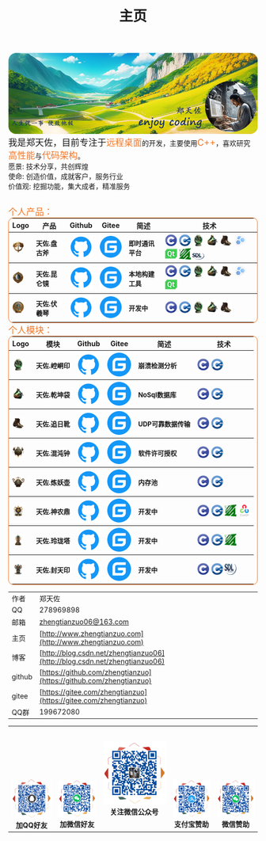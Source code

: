 ﻿---
title: "主页"
hide:
  - navigation
  - toc
  - title
---
<style>
  .md-typeset h1,
  .md-content__button {
    display: none;
  }
  .icon_img {
    width: 24px;
    height:24px;
  }
  p {
    margin-bottom: 0;
  }
</style>

<table style="border: 0px;margin: 0 0;">
  <tr>
    <img src="./img/logo.png"/>
    <br>
    <font size=4>我是郑天佐，目前专注于</font><font color="#f47523" size=4>远程桌面</font>的开发，主要使用<font color="#f47523" size=4>C++</font>，喜欢研究<font color="#f47523" size=4>高性能</font>与<font color="#f47523" size=4>代码架构</font>。
    <table>
      <tr>愿景: 技术分享，共创辉煌</tr><br>
      <tr>使命: 创造价值，成就客户，服务行业</tr><br>
      <tr>价值观: 挖掘功能，集大成者，精准服务</tr>
    </table>
    <font color="#f47523" size=4>个人产品：</font>
    <table style="border-collapse: collapse; border: 1px solid #f47523; border-radius: 10px;margin: 0 0;">
      <thead align="center">
        <tr>
          <th>Logo</th>
          <th>产品</th>
          <th>Github</th>
          <th>Gitee</th>
          <th>简述</th>
          <th>技术</th>
        </tr>
      </thead>
      <tbody align="left">
        <tr>
          <th>
            <a href="https://github.com/zhengtianzuo/tianzuo.Pangu" target="_blank">
              <img src="./img/tianzuo.Pangu.png" class="icon_img"/>
            </a>
          </th>
          <th>
            <font size=2>天佐.盘古斧</font>
          </th>
          <th>
            <a href="https://github.com/zhengtianzuo/tianzuo.Pangu" target="_blank">
              <img src="./img/com_btnGitHub.svg">
            </a>
          </th>
          <th>
            <a href="https://gitee.com/zhengtianzuo/tianzuo.Pangu" target="_blank">
              <img src="./img/com_btnGitee.svg">
            </a>
          </th>
          <th>
            <font size=2>即时通讯平台</font>
          </th>
          <th>
            <img src="./img/C.png" class="icon_img"/> <img src="./img/C__.png" class="icon_img"/> <img src="./img/tianzuo.Kongtong.png" class="icon_img"/> <img src="./img/tianzuo.Qiankun.png" class="icon_img"/> <img src="./img/tianzuo.Zhuiri.png" class="icon_img"/> <img src="./img/boost.png"/> <img src="./img/Qt.png"/> <img src="./img/ffmpeg.png"/> <img src="./img/SDL.png"/>
          </th>
        </tr>
        <tr>
          <th>
            <a href="https://github.com/zhengtianzuo/tianzuo.Kunlun" target="_blank">
              <img src="./img/tianzuo.Kunlun.png" class="icon_img"/>
            </a>
          </th>
          <th>
            <font size=2>天佐.昆仑镜</font>
          </th>
          <th>
            <a href="https://github.com/zhengtianzuo/tianzuo.Kunlun" target="_blank">
              <img src="./img/com_btnGitHub.svg">
            </a>
          </th>
          <th>
            <a href="https://gitee.com/zhengtianzuo/tianzuo.Kunlun" target="_blank">
              <img src="./img/com_btnGitee.svg">
            </a>
          </th>
          <th>
            <font size=2>本地构建工具</font>
          </th>
          <th>
            <img src="./img/C.png" class="icon_img"/> <img src="./img/C__.png" class="icon_img"/> <img src="./img/tianzuo.Kongtong.png" class="icon_img"/> <img src="./img/tianzuo.Qiankun.png" class="icon_img"/> <img src="./img/tianzuo.Zhuiri.png" class="icon_img"/> <img src="./img/boost.png"/> <img src="./img/Qt.png"/>
          </th>
        </tr>
        <tr>
          <th>
            <a href="https://github.com/zhengtianzuo/tianzuo.Fuxi" target="_blank">
              <img src="./img/tianzuo.Fuxi.png" class="icon_img"/>
            </a>
          </th>
          <th>
            <font size=2>天佐.伏羲琴</font>
          </th>
          <th>
            <a href="https://github.com/zhengtianzuo/tianzuo.Fuxi" target="_blank">
              <img src="./img/com_btnGitHub.svg">
            </a>
          </th>
          <th>
            <a href="https://gitee.com/zhengtianzuo/tianzuo.Fuxi" target="_blank">
              <img src="./img/com_btnGitee.svg">
            </a>
          </th>
          <th>
            <font size=2>开发中</font>
          </th>
          <th>
            <img src="./img/C.png" class="icon_img"/> <img src="./img/C__.png" class="icon_img"/> <img src="./img/tianzuo.Kongtong.png" class="icon_img"/> <img src="./img/tianzuo.Qiankun.png" class="icon_img"/> <img src="./img/tianzuo.Zhuiri.png" class="icon_img"/>
          </th>
        </tr>
      </tbody>
    </table>
  </tr>

  <tr>
  <font color="#f47523" size=4>个人模块：</font>
  <table style="border-collapse: collapse; border: 1px solid #f47523; border-radius: 10px;margin: 0 0;">
    <thead align="center">
      <tr>
        <th>Logo</th>
        <th>模块</th>
        <th>Github</th>
        <th>Gitee</th>
        <th>简述</th>
        <th>技术</th>
      </tr>
    </thead>
      <tbody align="left">
        <tr>
          <th>
            <a href="https://github.com/zhengtianzuo/tianzuo.Kongtong" target="_blank">
              <img src="./img/tianzuo.Kongtong.png" class="icon_img"/>
            </a>
          </th>
          <th>
            <font size=2>天佐.崆峒印</font>
          </th>
          <th>
            <a href="https://github.com/zhengtianzuo/tianzuo.Kongtong" target="_blank">
              <img src="./img/com_btnGitHub.svg">
            </a>
          </th>
          <th>
            <a href="https://gitee.com/zhengtianzuo/tianzuo.Kongtong" target="_blank">
              <img src="./img/com_btnGitee.svg">
            </a>
          </th>
          <th>
            <font size=2>崩溃检测分析</font>
          </th>
          <th>
            <img src="./img/C.png" class="icon_img"/> <img src="./img/C__.png" class="icon_img"/>
          </th>
        </tr>
        <tr>
          <th>
            <a href="https://github.com/zhengtianzuo/tianzuo.Qiankun" target="_blank">
              <img src="./img/tianzuo.Qiankun.png" class="icon_img"/>
            </a>
          </th>
          <th>
            <font size=2>天佐.乾坤袋</font>
          </th>
          <th>
            <a href="https://github.com/zhengtianzuo/tianzuo.Qiankun" target="_blank">
              <img src="./img/com_btnGitHub.svg">
            </a>
          </th>
          <th>
            <a href="https://gitee.com/zhengtianzuo/tianzuo.Qiankun" target="_blank">
              <img src="./img/com_btnGitee.svg">
            </a>
          </th>
          <th>
            <font size=2>NoSql数据库</font>
          </th>
          <th>
            <img src="./img/C.png" class="icon_img"/> <img src="./img/C__.png" class="icon_img"/>
          </th>
        </tr>
        <tr>
          <th>
            <a href="https://github.com/zhengtianzuo/tianzuo.Zhuiri" target="_blank">
              <img src="./img/tianzuo.Zhuiri.png" class="icon_img"/>
            </a>
          </th>
          <th>
            <font size=2>天佐.追日靴</font>
          </th>
          <th>
            <a href="https://github.com/zhengtianzuo/tianzuo.Zhuiri" target="_blank">
              <img src="./img/com_btnGitHub.svg">
            </a>
          </th>
          <th>
            <a href="https://gitee.com/zhengtianzuo/tianzuo.Zhuiri" target="_blank">
              <img src="./img/com_btnGitee.svg">
            </a>
          </th>
          <th>
            <font size=2>UDP可靠数据传输</font>
          </th>
          <th>
            <img src="./img/C.png" class="icon_img"/> <img src="./img/C__.png" class="icon_img"/>
          </th>
        </tr>
        <tr>
          <th>
            <a href="https://github.com/zhengtianzuo/tianzuo.Hundun" target="_blank">
              <img src="./img/tianzuo.Hundun.png" class="icon_img"/>
            </a>
          </th>
          <th>
            <font size=2>天佐.混沌钟</font>
          </th>
          <th>
            <a href="https://github.com/zhengtianzuo/tianzuo.Hundun" target="_blank">
              <img src="./img/com_btnGitHub.svg">
            </a>
          </th>
          <th>
            <a href="https://gitee.com/zhengtianzuo/tianzuo.Hundun" target="_blank">
              <img src="./img/com_btnGitee.svg">
            </a>
          </th>
          <th>
            <font size=2>软件许可授权</font>
          </th>
          <th>
            <img src="./img/C.png" class="icon_img"/> <img src="./img/C__.png" class="icon_img"/>
          </th>
        </tr>
        <tr>
          <th>
            <a href="https://github.com/zhengtianzuo/tianzuo.LianYao" target="_blank">
              <img src="./img/tianzuo.LianYao.png" class="icon_img"/>
            </a>
          </th>
          <th>
            <font size=2>天佐.炼妖壶</font>
          </th>
          <th>
            <a href="https://github.com/zhengtianzuo/tianzuo.LianYao" target="_blank">
              <img src="./img/com_btnGitHub.svg">
            </a>
            </th>
          <th>
            <a href="https://gitee.com/zhengtianzuo/tianzuo.LianYao" target="_blank">
              <img src="./img/com_btnGitee.svg">
            </a>
          </th>
          <th>
            <font size=2>内存池</font>
          </th>
          <th>
            <img src="./img/C.png" class="icon_img"/> <img src="./img/C__.png" class="icon_img"/>
          </th>
        </tr>
        <tr>
          <th>
            <a href="https://github.com/zhengtianzuo/tianzuo.Shennong" target="_blank">
              <img src="./img/tianzuo.Shennong.png" class="icon_img"/>
            </a>
          </th>
          <th>
            <font size=2>天佐.神农鼎</font>
          </th>
          <th>
            <a href="https://github.com/zhengtianzuo/tianzuo.Shennong" target="_blank">
              <img src="./img/com_btnGitHub.svg">
            </a>
            </th>
          <th>
            <a href="https://gitee.com/zhengtianzuo/tianzuo.Shennong" target="_blank">
              <img src="./img/com_btnGitee.svg">
            </a>
          </th>
          <th>
            <font size=2>开发中</font>
          </th>
          <th>
            <img src="./img/C.png" class="icon_img"/> <img src="./img/C__.png" class="icon_img"/> <img src="./img/ffmpeg.png" class="icon_img"/> <img src="./img/opencv.png" class="icon_img"/>
          </th>
        </tr>
        <tr>
          <th>
            <a href="https://github.com/zhengtianzuo/tianzuo.Linglong" target="_blank">
              <img src="./img/tianzuo.Linglong.png" class="icon_img"/>
            </a>
          </th>
          <th>
            <font size=2>天佐.玲珑塔</font>
          </th>
          <th>
            <a href="https://github.com/zhengtianzuo/tianzuo.Linglong" target="_blank">
              <img src="./img/com_btnGitHub.svg">
            </a>
            </th>
          <th>
            <a href="https://gitee.com/zhengtianzuo/tianzuo.Linglong" target="_blank">
              <img src="./img/com_btnGitee.svg">
            </a>
          </th>
          <th>
            <font size=2>开发中</font>
          </th>
          <th>
            <img src="./img/C.png" class="icon_img"/> <img src="./img/C__.png" class="icon_img"/> <img src="./img/ffmpeg.png" class="icon_img"/> 
          </th>
        </tr>
        <tr>
          <th>
            <a href="https://github.com/zhengtianzuo/tianzuo.Fengtian" target="_blank">
              <img src="./img/tianzuo.Fengtian.png" class="icon_img"/>
            </a>
          </th>
          <th>
            <font size=2>天佐.封天印</font>
          </th>
          <th>
            <a href="https://github.com/zhengtianzuo/tianzuo.Fengtian" target="_blank">
              <img src="./img/com_btnGitHub.svg">
            </a>
            </th>
          <th>
            <a href="https://gitee.com/zhengtianzuo/tianzuo.Fengtian" target="_blank">
              <img src="./img/com_btnGitee.svg">
            </a>
          </th>
          <th>
            <font size=2>开发中</font>
          </th>
          <th>
            <img src="./img/C.png" class="icon_img"/> <img src="./img/C__.png" class="icon_img"/> <img src="./img/SDL.png" class="icon_img"/> 
          </th>
        </tr>
      </tbody>
    </table>
  </tr>
</table>

||||
|--|--|--|
|作者|郑天佐||
|QQ|278969898||
|邮箱|zhengtianzuo06@163.com||
|主页|[http://www.zhengtianzuo.com](http://www.zhengtianzuo.com)||
|博客|[http://blog.csdn.net/zhengtianzuo06](http://blog.csdn.net/zhengtianzuo06)||
|github|[https://github.com/zhengtianzuo](https://github.com/zhengtianzuo)||
|gitee|[https://gitee.com/zhengtianzuo](https://gitee.com/zhengtianzuo)||
|QQ群|199672080||

  <tr>
    <table style="border: 0px;margin: 0 0;">
      <th align="center" style="text-align: center;">
        <br><br><br><br><br><br>
        <img src="./img/1-QQ.png"/><br>
        加QQ好友
      </th>
      <th align="center" style="text-align: center;">
        <br><br><br><br><br><br>
        <img src="./img/2-WeChat.png"/><br>
        加微信好友
      </th>
      <th align="center" style="text-align: center;">
        <img src="./img/5-WeChatMp.png"/><br>
        关注微信公众号
      </th>
      <th align="center" style="text-align: center;">
        <br><br><br><br><br><br>
        <img src="./img/4-AliPay.png"/><br>
        支付宝赞助
      </th>
      <th align="center" style="text-align: center;">
        <br><br><br><br><br><br>
        <img src="./img/3-WeChatPay.png"/><br>
        微信赞助
      </th>
    </table>
  </tr>
